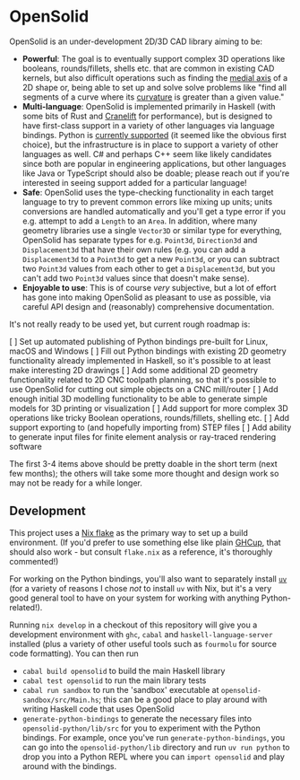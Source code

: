 # OpenSolid

OpenSolid is an under-development 2D/3D CAD library aiming to be:

  * **Powerful**: The goal is to eventually support complex 3D operations like booleans,
    rounds/fillets, shells etc. that are common in existing CAD kernels, but also difficult
    operations such as finding the [medial axis][medial-axis] of a 2D shape or, being able to set up
    and solve solve problems like "find all segments of a curve where its [curvature][curvature]
    is greater than a given value."
  * **Multi-language**: OpenSolid is implemented primarily in Haskell (with some bits of Rust and
    [Cranelift][cranelift] for performance), but is designed to have first-class support in a
    variety of other languages via language bindings. Python is
    [currently supported](python-bindings) (it seemed like the obvious first choice), but the
    infrastructure is in place to support a variety of other languages as well. C# and perhaps C++
    seem like likely candidates since both are popular in engineering applications, but other
    languages like Java or TypeScript should also be doable; please reach out if you're interested
    in seeing support added for a particular language!
  * **Safe**: OpenSolid uses the type-checking functionality in each target language to try to
    prevent common errors like mixing up units; units conversions are handled automatically and
    you'll get a type error if you e.g. attempt to add a `Length` to an `Area`. In addition, where
    many geometry libraries use a single `Vector3D` or similar type for everything, OpenSolid has
    separate types for e.g. `Point3d`, `Direction3d` and `Displacement3d` that have their own rules
    (e.g. you can add a `Displacement3d` to a `Point3d` to get a new `Point3d`, or you can subtract
    two `Point3d` values from each other to get a `Displacement3d`, but you can't add two `Point3d`
    values since that doesn't make sense).
  * **Enjoyable to use**: This is of course _very_ subjective, but a lot of effort has gone into
    making OpenSolid as pleasant to use as possible, via careful API design and (reasonably)
    comprehensive documentation.

It's not really ready to be used yet, but current rough roadmap is:

  [ ] Set up automated publishing of Python bindings pre-built for Linux, macOS and Windows
  [ ] Fill out Python bindings with existing 2D geometry functionality already implemented in
      Haskell, so it's possible to at least make interesting 2D drawings
  [ ] Add some additional 2D geometry functionality related to 2D CNC toolpath planning, so that
      it's possible to use OpenSolid for cutting out simple objects on a CNC mill/router
  [ ] Add enough initial 3D modelling functionality to be able to generate simple models for 3D
      printing or visualization
  [ ] Add support for more complex 3D operations like tricky Boolean operations, rounds/fillets,
      shelling etc.
  [ ] Add support exporting to (and hopefully importing from) STEP files
  [ ] Add ability to generate input files for finite element analysis or ray-traced rendering
      software

The first 3-4 items above should be pretty doable in the short term (next few months); the others
will take some more thought and design work so may not be ready for a while longer.

[medial-axis]: https://www.sciencedirect.com/topics/mathematics/medial-axis
[curvature]: https://math.libretexts.org/Bookshelves/Calculus/CLP-4_Vector_Calculus_(Feldman_Rechnitzer_and_Yeager)/01%3A_Curves/1.03%3A_Curvature
[cranelift]: https://cranelift.dev/
[python-bindings]: https://pypi.org/project/opensolid/

## Development

This project uses a [Nix flake][nix-flake] as the primary way to set up a build environment. (If
you'd prefer to use something else like plain [GHCup][ghcup], that should also work - but consult
`flake.nix` as a reference, it's thoroughly commented!)

For working on the Python bindings, you'll also want to separately install [`uv`][uv] (for a variety
of reasons I chose _not_ to install `uv` with Nix, but it's a very good general tool to have on your
system for working with anything Python-related!).

Running `nix develop` in a checkout of this repository will give you a development environment with
`ghc`, `cabal` and `haskell-language-server` installed (plus a variety of other useful tools such as
`fourmolu` for source code formatting). You can then run

  * `cabal build opensolid` to build the main Haskell library
  * `cabal test opensolid` to run the main library tests
  * `cabal run sandbox` to run the 'sandbox' executable at `opensolid-sandbox/src/Main.hs`; this can
    be a good place to play around with writing Haskell code that uses OpenSolid
  * `generate-python-bindings` to generate the necessary files into `opensolid-python/lib/src` for
    you to experiment with the Python bindings. For example, once you've run
    `generate-python-bindings`, you can go into the `opensolid-python/lib` directory and run
    `uv run python` to drop you into a Python REPL where you can `import opensolid` and play around
    with the bindings.

[nix-flake]: https://nixos.wiki/wiki/Flakes
[ghcup]: https://www.haskell.org/ghcup/
[uv]: https://docs.astral.sh/uv/
